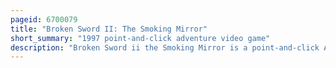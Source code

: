 ```yaml
---
pageid: 6700079
title: "Broken Sword II: The Smoking Mirror"
short_summary: "1997 point-and-click adventure video game"
description: "Broken Sword ii the Smoking Mirror is a point-and-click Adventure Video Game which was originally released in 1997 on microsoft Windows and Playstation. It was re-released in 2010 as a remastered Edition on microsoft Windows os X and Ios and in 2012 on Android Os. It is the second Installment in the Broken Sword Series and the first Game in the Series that does not follow the Knights Templar's Storyline. The Player assumes the Role of George stobbart a young american who is an Eyewitness to the Kidnapping of his Girlfriend nicole Collard."
---
```

